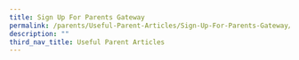 ```yaml
---
title: Sign Up For Parents Gateway
permalink: /parents/Useful-Parent-Articles/Sign-Up-For-Parents-Gateway/
description: ""
third_nav_title: Useful Parent Articles
---
```

